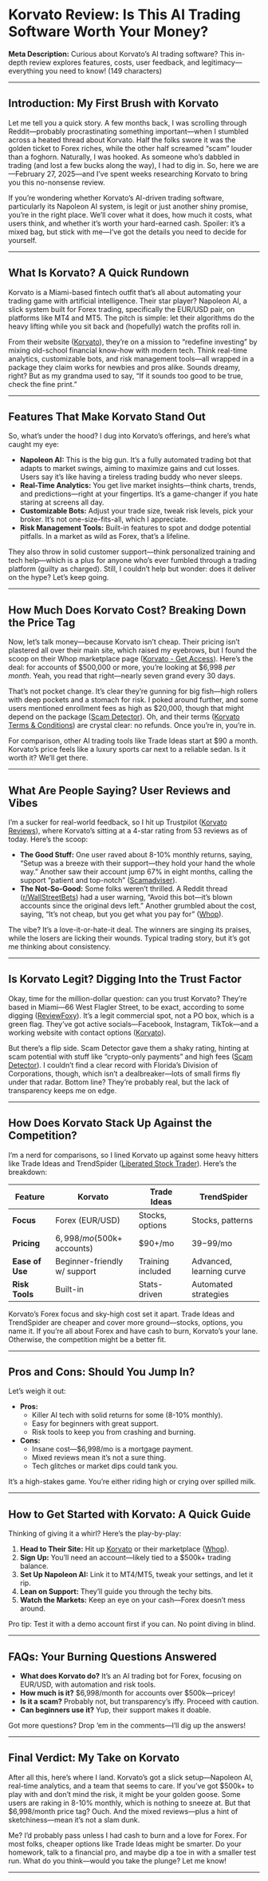 # Korvato Review: Is This AI Trading Software Worth Your Money?

**Meta Description:** Curious about Korvato’s AI trading software? This in-depth review explores features, costs, user feedback, and legitimacy—everything you need to know! (149 characters)

---

## Introduction: My First Brush with Korvato

Let me tell you a quick story. A few months back, I was scrolling through Reddit—probably procrastinating something important—when I stumbled across a heated thread about Korvato. Half the folks swore it was the golden ticket to Forex riches, while the other half screamed “scam” louder than a foghorn. Naturally, I was hooked. As someone who’s dabbled in trading (and lost a few bucks along the way), I had to dig in. So, here we are—February 27, 2025—and I’ve spent weeks researching Korvato to bring you this no-nonsense review. 

If you’re wondering whether Korvato’s AI-driven trading software, particularly its Napoleon AI system, is legit or just another shiny promise, you’re in the right place. We’ll cover what it does, how much it costs, what users think, and whether it’s worth your hard-earned cash. Spoiler: it’s a mixed bag, but stick with me—I’ve got the details you need to decide for yourself.

---

## What Is Korvato? A Quick Rundown

Korvato is a Miami-based fintech outfit that’s all about automating your trading game with artificial intelligence. Their star player? Napoleon AI, a slick system built for Forex trading, specifically the EUR/USD pair, on platforms like MT4 and MT5. The pitch is simple: let their algorithms do the heavy lifting while you sit back and (hopefully) watch the profits roll in. 

From their website ([Korvato](https://www.korvato.com/)), they’re on a mission to “redefine investing” by mixing old-school financial know-how with modern tech. Think real-time analytics, customizable bots, and risk management tools—all wrapped in a package they claim works for newbies and pros alike. Sounds dreamy, right? But as my grandma used to say, “If it sounds too good to be true, check the fine print.”

---

## Features That Make Korvato Stand Out

So, what’s under the hood? I dug into Korvato’s offerings, and here’s what caught my eye:

- **Napoleon AI:** This is the big gun. It’s a fully automated trading bot that adapts to market swings, aiming to maximize gains and cut losses. Users say it’s like having a tireless trading buddy who never sleeps.
- **Real-Time Analytics:** You get live market insights—think charts, trends, and predictions—right at your fingertips. It’s a game-changer if you hate staring at screens all day.
- **Customizable Bots:** Adjust your trade size, tweak risk levels, pick your broker. It’s not one-size-fits-all, which I appreciate.
- **Risk Management Tools:** Built-in features to spot and dodge potential pitfalls. In a market as wild as Forex, that’s a lifeline.

They also throw in solid customer support—think personalized training and tech help—which is a plus for anyone who’s ever fumbled through a trading platform (guilty as charged). Still, I couldn’t help but wonder: does it deliver on the hype? Let’s keep going.

---

## How Much Does Korvato Cost? Breaking Down the Price Tag

Now, let’s talk money—because Korvato isn’t cheap. Their pricing isn’t plastered all over their main site, which raised my eyebrows, but I found the scoop on their Whop marketplace page ([Korvato - Get Access](https://whop.com/marketplace/korvato-2/)). Here’s the deal: for accounts of $500,000 or more, you’re looking at $6,998 *per month*. Yeah, you read that right—nearly seven grand every 30 days.

That’s not pocket change. It’s clear they’re gunning for big fish—high rollers with deep pockets and a stomach for risk. I poked around further, and some users mentioned enrollment fees as high as $20,000, though that might depend on the package ([Scam Detector](https://www.scam-detector.com/validator/korvato-com-review/)). Oh, and their terms ([Korvato Terms & Conditions](https://www.korvato.com/termsandconditions)) are crystal clear: no refunds. Once you’re in, you’re in.

For comparison, other AI trading tools like Trade Ideas start at $90 a month. Korvato’s price feels like a luxury sports car next to a reliable sedan. Is it worth it? We’ll get there.

---

## What Are People Saying? User Reviews and Vibes

I’m a sucker for real-world feedback, so I hit up Trustpilot ([Korvato Reviews](https://www.trustpilot.com/review/korvato.com)), where Korvato’s sitting at a 4-star rating from 53 reviews as of today. Here’s the scoop:

- **The Good Stuff:** One user raved about 8-10% monthly returns, saying, “Setup was a breeze with their support—they hold your hand the whole way.” Another saw their account jump 67% in eight months, calling the support “patient and top-notch” ([Scamadviser](https://www.scamadviser.com/check-website/korvato.com)).
- **The Not-So-Good:** Some folks weren’t thrilled. A Reddit thread ([r/WallStreetBets](https://www.reddit.com/r/WalllStreetBets/comments/1gb6luq/korvato_has_anyone_used_it_is_it_a_scam_or_does/)) had a user warning, “Avoid this bot—it’s blown accounts since the original devs left.” Another grumbled about the cost, saying, “It’s not cheap, but you get what you pay for” ([Whop](https://whop.com/discover/korvato-2/)).

The vibe? It’s a love-it-or-hate-it deal. The winners are singing its praises, while the losers are licking their wounds. Typical trading story, but it’s got me thinking about consistency.

---

## Is Korvato Legit? Digging Into the Trust Factor

Okay, time for the million-dollar question: can you trust Korvato? They’re based in Miami—66 West Flagler Street, to be exact, according to some digging ([ReviewFoxy](https://www.reviewfoxy.com/reviews/korvato.com)). It’s a legit commercial spot, not a PO box, which is a green flag. They’ve got active socials—Facebook, Instagram, TikTok—and a working website with contact options ([Korvato](https://www.korvato.com/)).

But there’s a flip side. Scam Detector gave them a shaky rating, hinting at scam potential with stuff like “crypto-only payments” and high fees ([Scam Detector](https://www.scam-detector.com/validator/korvato-com-review/)). I couldn’t find a clear record with Florida’s Division of Corporations, though, which isn’t a dealbreaker—lots of small firms fly under that radar. Bottom line? They’re probably real, but the lack of transparency keeps me on edge.

---

## How Does Korvato Stack Up Against the Competition?

I’m a nerd for comparisons, so I lined Korvato up against some heavy hitters like Trade Ideas and TrendSpider ([Liberated Stock Trader](https://www.liberatedstocktrader.com/ai-stock-trading/)). Here’s the breakdown:

| **Feature**           | **Korvato**                  | **Trade Ideas**             | **TrendSpider**            |
|-----------------------|------------------------------|-----------------------------|----------------------------|
| **Focus**             | Forex (EUR/USD)             | Stocks, options             | Stocks, patterns           |
| **Pricing**           | $6,998/mo ($500k+ accounts) | $90+/mo                    | $39-$99/mo                 |
| **Ease of Use**       | Beginner-friendly w/ support| Training included          | Advanced, learning curve   |
| **Risk Tools**        | Built-in                    | Stats-driven               | Automated strategies       |

Korvato’s Forex focus and sky-high cost set it apart. Trade Ideas and TrendSpider are cheaper and cover more ground—stocks, options, you name it. If you’re all about Forex and have cash to burn, Korvato’s your lane. Otherwise, the competition might be a better fit.

---

## Pros and Cons: Should You Jump In?

Let’s weigh it out:

- **Pros:**
  - Killer AI tech with solid returns for some (8-10% monthly).
  - Easy for beginners with great support.
  - Risk tools to keep you from crashing and burning.
- **Cons:**
  - Insane cost—$6,998/mo is a mortgage payment.
  - Mixed reviews mean it’s not a sure thing.
  - Tech glitches or market dips could tank you.

It’s a high-stakes game. You’re either riding high or crying over spilled milk.

---

## How to Get Started with Korvato: A Quick Guide

Thinking of giving it a whirl? Here’s the play-by-play:
1. **Head to Their Site:** Hit up [Korvato](https://www.korvato.com/) or their marketplace ([Whop](https://whop.com/marketplace/korvato-2/)).
2. **Sign Up:** You’ll need an account—likely tied to a $500k+ trading balance.
3. **Set Up Napoleon AI:** Link it to MT4/MT5, tweak your settings, and let it rip.
4. **Lean on Support:** They’ll guide you through the techy bits.
5. **Watch the Markets:** Keep an eye on your cash—Forex doesn’t mess around.

Pro tip: Test it with a demo account first if you can. No point diving in blind.

---

## FAQs: Your Burning Questions Answered

- **What does Korvato do?** It’s an AI trading bot for Forex, focusing on EUR/USD, with automation and risk tools.
- **How much is it?** $6,998/month for accounts over $500k—pricey!
- **Is it a scam?** Probably not, but transparency’s iffy. Proceed with caution.
- **Can beginners use it?** Yup, their support makes it doable.

Got more questions? Drop ‘em in the comments—I’ll dig up the answers!

---

## Final Verdict: My Take on Korvato

After all this, here’s where I land. Korvato’s got a slick setup—Napoleon AI, real-time analytics, and a team that seems to care. If you’ve got $500k+ to play with and don’t mind the risk, it might be your golden goose. Some users are raking in 8-10% monthly, which is nothing to sneeze at. But that $6,998/month price tag? Ouch. And the mixed reviews—plus a hint of sketchiness—mean it’s not a slam dunk.

Me? I’d probably pass unless I had cash to burn and a love for Forex. For most folks, cheaper options like Trade Ideas might be smarter. Do your homework, talk to a financial pro, and maybe dip a toe in with a smaller test run. What do you think—would you take the plunge? Let me know!

---
